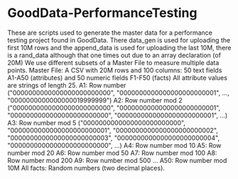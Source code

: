 # GoodData-PerformanceTesting
These are scripts used to generate the master data for a performance testing project found in GoodData.
There data_gen is used for uploading the first 10M rows and the append_data is used for uploading the last 10M, there is a rand_data although that one times out due to an array declaration (of 20M)
We use different subsets of a Master File to measure multiple data points.
Master File: A CSV with 20M rows and 100 columns: 50 text fields A1-A50 (attributes) and 50 numeric fields F1-F50 (facts)
All attribute values are strings of length 25.
A1: Row number ("0000000000000000000000000", "0000000000000000000000001", ..., "0000000000000000019999999")
A2: Row number mod 2 ("0000000000000000000000000", "0000000000000000000000001", "0000000000000000000000000", "0000000000000000000000001", ...)
A3: Row number mod 5 ("0000000000000000000000000", "0000000000000000000000001", "0000000000000000000000002", "0000000000000000000000003", "0000000000000000000000004", "0000000000000000000000000", ...)
A4: Row number mod 10
A5: Row number mod 20
A6: Row number mod 50
A7: Row number mod 100
A8: Row number mod 200
A9: Row number mod 500
...
A50: Row number mod 10M
All facts: Random numbers (two decimal places).
